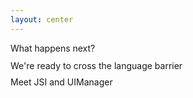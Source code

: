 ```yaml
---
layout: center
---
```


<p
    v-motion
    :initial="{ opacity: 0, y: 50 }"
    :click-1="{ opacity: 1, y: 0, transition: { duration: 600, ease: 'easeOut' } }"
    :click-2="{ opacity: 0, y: -100, transition: { duration: 400, ease: 'easeIn' } }"
    class="font-geist text-5xl font-bold"
>
    What happens next?
</p>

<p
    v-motion
    :initial="{ opacity: 0, y: 50 }"
    :click-2="{ opacity: 1, y: -50, transition: { duration: 600, ease: 'easeOut' } }"
    :click-3="{ opacity: 0, y: -100, transition: { duration: 400, ease: 'easeIn' } }"
    class="font-geist text-5xl font-bold"
    style="line-height: 0.9"
>
    We're ready to cross the language barrier
</p>

<p
    v-motion
    :initial="{ opacity: 0, y: 50 }"
    :click-3="{ opacity: 1, y: -50, transition: { duration: 600, ease: 'easeOut' } }"
    :click-4="{ opacity: 0, y: -100, transition: { duration: 400, ease: 'easeIn' } }"
    class="font-geist text-5xl font-bold"
    style="line-height: 0.9"
>
    Meet <span class="text-pink-400/90">JSI</span> and <span class="text-blue-400/90">UIManager</span>
</p>


<!-- Click triggers -->
<div v-click class="absolute inset-0 pointer-events-none"></div>
<div v-click class="absolute inset-0 pointer-events-none"></div>
<div v-click class="absolute inset-0 pointer-events-none"></div>